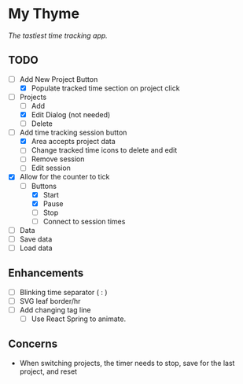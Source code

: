 # My Thyme

*The tastiest time tracking app.*

## TODO

- [ ] Add New Project Button
  - [x] Populate tracked time section on project click
- [ ] Projects
  - [ ] Add 
  - [x] Edit Dialog (not needed)
  - [ ] Delete
- [ ] Add time tracking session button
  - [x] Area accepts project data
  - [ ] Change tracked time icons to delete and edit 
  - [ ] Remove session
  - [ ] Edit session
- [x] Allow for the counter to tick
  - [ ] Buttons
    - [x] Start
    - [x] Pause
    - [ ] Stop
    - [ ] Connect to session times
- [ ]  Data
  - [ ] Save data
  - [ ] Load data
  
## Enhancements

- [ ] Blinking time separator ( : )
- [ ] SVG leaf border/hr
- [ ] Add changing tag line
  - [ ] Use React Spring to animate.

## Concerns

- When switching projects, the timer needs to stop, save for the last project, and reset
